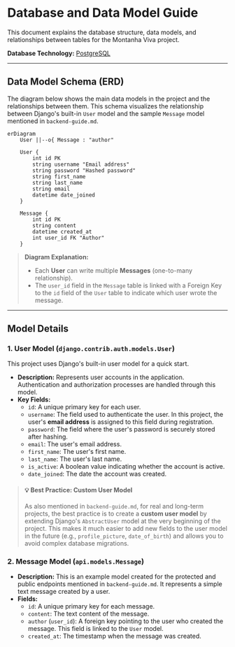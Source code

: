 # Database and Data Model Guide

This document explains the database structure, data models, and relationships between tables for the Montanha Viva project.

**Database Technology:** [PostgreSQL](https://www.postgresql.org/)

---

## Data Model Schema (ERD)

The diagram below shows the main data models in the project and the relationships between them. This schema visualizes the relationship between Django's built-in `User` model and the sample `Message` model mentioned in `backend-guide.md`.

```mermaid
erDiagram
    User ||--o{ Message : "author"

    User {
        int id PK
        string username "Email address"
        string password "Hashed password"
        string first_name
        string last_name
        string email
        datetime date_joined
    }

    Message {
        int id PK
        string content
        datetime created_at
        int user_id FK "Author"
    }
```
> **Diagram Explanation:**
> -   Each **User** can write multiple **Messages** (one-to-many relationship).
> -   The `user_id` field in the `Message` table is linked with a Foreign Key to the `id` field of the `User` table to indicate which user wrote the message.

---

## Model Details

### 1. User Model (`django.contrib.auth.models.User`)

This project uses Django's built-in user model for a quick start.

-   **Description:** Represents user accounts in the application. Authentication and authorization processes are handled through this model.
-   **Key Fields:**
    -   `id`: A unique primary key for each user.
    -   `username`: The field used to authenticate the user. In this project, the user's **email address** is assigned to this field during registration.
    -   `password`: The field where the user's password is securely stored after hashing.
    -   `email`: The user's email address.
    -   `first_name`: The user's first name.
    -   `last_name`: The user's last name.
    -   `is_active`: A boolean value indicating whether the account is active.
    -   `date_joined`: The date the account was created.

> #### 💡 Best Practice: Custom User Model
> As also mentioned in `backend-guide.md`, for real and long-term projects, the best practice is to create a **custom user model** by extending Django's `AbstractUser` model at the very beginning of the project. This makes it much easier to add new fields to the user model in the future (e.g., `profile_picture`, `date_of_birth`) and allows you to avoid complex database migrations.

### 2. Message Model (`api.models.Message`)

-   **Description:** This is an example model created for the protected and public endpoints mentioned in `backend-guide.md`. It represents a simple text message created by a user.
-   **Fields:**
    -   `id`: A unique primary key for each message.
    -   `content`: The text content of the message.
    -   `author` (`user_id`): A foreign key pointing to the user who created the message. This field is linked to the `User` model.
    -   `created_at`: The timestamp when the message was created. 